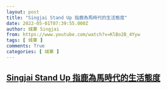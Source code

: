 ```yaml
---
layout: post
title: "Singjai Stand Up 指鹿為馬時代的生活態度"
date: 2022-05-01T07:39:55.000Z
author: 城寨 Singjai
from: https://www.youtube.com/watch?v=KlBo2B_4Yyw
tags: [ 城寨 ]
comments: True
categories: [ 城寨 ]
---
```

<!--1651390795000-->
[Singjai Stand Up 指鹿為馬時代的生活態度](https://www.youtube.com/watch?v=KlBo2B_4Yyw)
------

<div>

</div>
